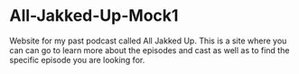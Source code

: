# All-Jakked-Up-Mock1
Website for my past podcast called All Jakked Up. This is a site where you can can go to learn more about the episodes and cast as well as to find the specific episode you are looking for.
